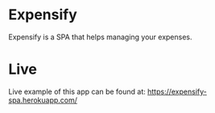 # Expensify

Expensify is a SPA that helps managing your expenses.

# Live

Live example of this app can be found at: https://expensify-spa.herokuapp.com/
